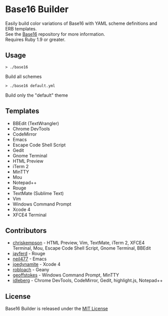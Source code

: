 # Base16 Builder
Easily build color variations of Base16 with YAML scheme definitions and ERB templates.  
See the [Base16](https://github.com/chriskempson/base16) repository for more information.  
Requires Ruby 1.9 or greater.

## Usage
    > ./base16
Build all schemes

    > ./base16 default.yml
Build only the "default" theme

## Templates
* BBEdit (TextWrangler)
* Chrome DevTools
* CodeMirror
* Emacs
* Escape Code Shell Script
* Gedit
* Gnome Terminal
* HTML Preview
* iTerm 2
* MinTTY 
* Mou
* Notepad++
* Rouge
* TextMate (Sublime Text)
* Vim
* Windows Command Prompt
* Xcode 4
* XFCE4 Terminal 

## Contributors
* [chriskempson](https://github.com/chriskempson) - HTML Preview, Vim, TextMate, iTerm 2, XFCE4 Terminal, Mou, Escape Code Shell Script, Gnome Terminal, BBEdit
* [jayferd](https://github.com/jayferd) - Rouge
* [neil477](https://github.com/neil477) - Emacs
* [joedynamite](https://github.com/joedynamite) - Xcode 4
* [robloach](https://github.com/robloach) - Geany
* [geoffstokes](https://github.com/geoffstokes) - Windows Command Prompt, MinTTY
* [idleberg](https://github.com/idleberg) - Chrome DevTools, CodeMirror, Gedit, highlight.js, Notepad++

## License
Base16 Builder is released under the [MIT License](https://github.com/chriskempson/base16-builder/blob/master/LICENSE.md)
